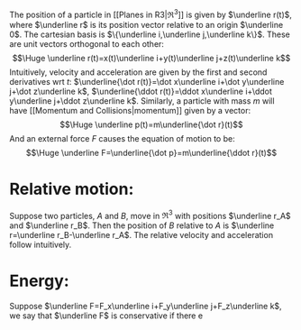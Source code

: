 
The position of a particle in [[Planes in R3|$\Re^3$]] is given by $\underline r(t)$, where $\underline r$ is its position vector relative to an origin $\underline 0$. The cartesian basis is $\{\underline i,\underline j,\underline k\}$. These are unit vectors orthogonal to each other:$$\Huge \underline r(t)=x(t)\underline i+y(t)\underline j+z(t)\underline k$$Intuitively, velocity and acceleration are given by the first and second derivatives wrt $t$: $\underline{\dot r(t)}=\dot x\underline i+\dot y\underline j+\dot z\underline k$, $\underline{\ddot r(t)}=\ddot x\underline i+\ddot y\underline j+\ddot z\underline k$. Similarly, a particle with mass $m$ will have [[Momentum and Collisions|momentum]] given by a vector:$$\Huge \underline p(t)=m\underline{\dot r}(t)$$And an external force $F$ causes the equation of motion to be:$$\Huge \underline F=\underline{\dot p}=m\underline{\ddot r}(t)$$

# Relative motion:

Suppose two particles, $A$ and $B$, move in $\Re^3$ with positions $\underline r_A$ and $\underline r_B$. Then the position of $B$ relative to $A$ is $\underline r=\underline r_B-\underline r_A$. The relative velocity and acceleration follow intuitively.

# Energy:

Suppose $\underline F=F_x\underline i+F_y\underline j+F_z\underline k$, we say that $\underline F$ is conservative if there e
